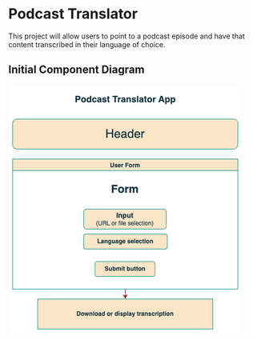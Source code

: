 # Podcast Translator

This project will allow users to point to a podcast episode and have that content transcribed in their language of choice.

## Initial Component Diagram
![diagram](pod-translator.drawio.png)